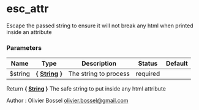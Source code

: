 # esc_attr

Escape the passed string to ensure it will not break any html when printed inside an attribute



### Parameters
Name  |  Type  |  Description  |  Status  |  Default
------------  |  ------------  |  ------------  |  ------------  |  ------------
$string  |  **{ [String](http://php.net/manual/en/language.types.string.php) }**  |  The string to process  |  required  |

Return **{ [String](http://php.net/manual/en/language.types.string.php) }** The safe string to put inside any html attribute

Author : Olivier Bossel [olivier.bossel@gmail.com](mailto:olivier.bossel@gmail.com)